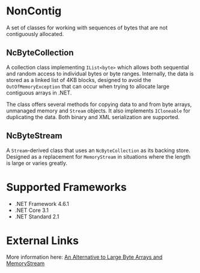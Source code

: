 # NonContig
A set of classes for working with sequences of bytes that are not contiguously allocated.

## NcByteCollection
A collection class implementing `IList<byte>` which allows both sequential and random access to individual bytes or byte ranges. Internally, the data is stored as a linked list of 4KB blocks, designed to avoid the `OutOfMemoryException` that can occur when trying to allocate large contiguous arrays in .NET.

The class offers several methods for copying data to and from byte arrays, unmanaged memory and `Stream` objects. It also implements `ICloneable` for duplicating the data. Both binary and XML serialization are supported.

## NcByteStream
A `Stream`-derived class that uses an `NcByteCollection` as its backing store. Designed as a replacement for `MemoryStream` in situations where the length is large or varies greatly.

# Supported Frameworks
 - .NET Framework 4.6.1
 - .NET Core 3.1
 - .NET Standard 2.1

# External Links
More information here: [An Alternative to Large Byte Arrays and MemoryStream](https://www.brad-smith.info/blog/archives/954)
